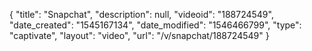 {
    "title": "Snapchat",
    "description": null,
    "videoid": "188724549",
    "date_created": "1545167134",
    "date_modified": "1546466799",
    "type": "captivate",
    "layout": "video",
    "url": "\/v\/snapchat\/188724549"
}